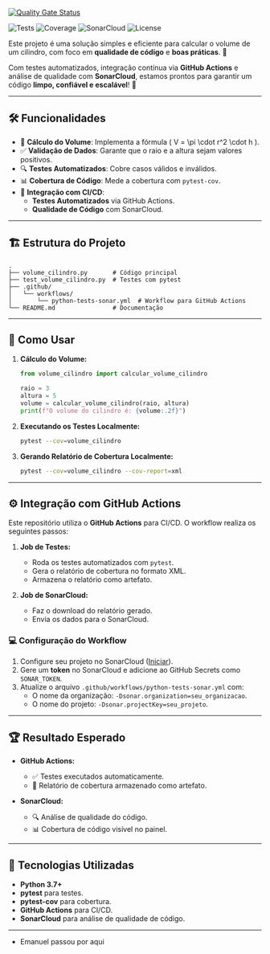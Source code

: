 [![Quality Gate Status](https://sonarcloud.io/api/project_badges/measure?project=paulossjunior_calculovolume&metric=alert_status)](https://sonarcloud.io/summary/new_code?id=paulossjunior_calculovolume)


![Tests](https://img.shields.io/github/actions/workflow/status/paulossjunior/calculovolume/python-tests-sonar.yml?label=Tests&logo=github)
![Coverage](https://img.shields.io/badge/Coverage-100%25-brightgreen?logo=codecov)
![SonarCloud](https://img.shields.io/badge/SonarCloud-Passing-brightgreen?logo=sonarcloud)
![License](https://img.shields.io/badge/License-MIT-blue)

Este projeto é uma solução simples e eficiente para calcular o volume de um cilindro, com foco em **qualidade de código** e **boas práticas**. 🎯

Com testes automatizados, integração contínua via **GitHub Actions** e análise de qualidade com **SonarCloud**, estamos prontos para garantir um código **limpo, confiável e escalável**! 🚀

---

## 🛠️ Funcionalidades

- 📐 **Cálculo do Volume**: Implementa a fórmula \( V = \pi \cdot r^2 \cdot h \).
- ✅ **Validação de Dados**: Garante que o raio e a altura sejam valores positivos.
- 🔍 **Testes Automatizados**: Cobre casos válidos e inválidos.
- 📊 **Cobertura de Código**: Mede a cobertura com `pytest-cov`.
- 🤖 **Integração com CI/CD**:
  - **Testes Automatizados** via GitHub Actions.
  - **Qualidade de Código** com SonarCloud.

---

## 🏗️ Estrutura do Projeto

```
.
├── volume_cilindro.py       # Código principal
├── test_volume_cilindro.py  # Testes com pytest
├── .github/
│   └── workflows/
│       └── python-tests-sonar.yml  # Workflow para GitHub Actions
└── README.md                # Documentação
```

---

## 🧩 Como Usar

1. **Cálculo do Volume:**

   ```python
   from volume_cilindro import calcular_volume_cilindro

   raio = 3
   altura = 5
   volume = calcular_volume_cilindro(raio, altura)
   print(f"O volume do cilindro é: {volume:.2f}")
   ```

2. **Executando os Testes Localmente:**

   ```bash
   pytest --cov=volume_cilindro
   ```

3. **Gerando Relatório de Cobertura Localmente:**

   ```bash
   pytest --cov=volume_cilindro --cov-report=xml
   ```

---

## ⚙️ Integração com GitHub Actions

Este repositório utiliza o **GitHub Actions** para CI/CD. O workflow realiza os seguintes passos:

1. **Job de Testes:**
   - Roda os testes automatizados com `pytest`.
   - Gera o relatório de cobertura no formato XML.
   - Armazena o relatório como artefato.

2. **Job de SonarCloud:**
   - Faz o download do relatório gerado.
   - Envia os dados para o SonarCloud.

### 💻 Configuração do Workflow

1. Configure seu projeto no SonarCloud ([Iniciar](https://sonarcloud.io/)).
2. Gere um **token** no SonarCloud e adicione ao GitHub Secrets como `SONAR_TOKEN`.
3. Atualize o arquivo `.github/workflows/python-tests-sonar.yml` com:
   - O nome da organização: `-Dsonar.organization=seu_organizacao`.
   - O nome do projeto: `-Dsonar.projectKey=seu_projeto`.

---

## 🏆 Resultado Esperado

- **GitHub Actions:** 
  - ✅ Testes executados automaticamente.
  - 📂 Relatório de cobertura armazenado como artefato.

- **SonarCloud:** 
  - 🔍 Análise de qualidade do código.
  - 📊 Cobertura de código visível no painel.

---

## 🚀 Tecnologias Utilizadas

- **Python 3.7+**
- **pytest** para testes.
- **pytest-cov** para cobertura.
- **GitHub Actions** para CI/CD.
- **SonarCloud** para análise de qualidade de código.

---

- Emanuel passou por aqui



